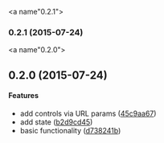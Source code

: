 <a name"0.2.1"></a>
### 0.2.1 (2015-07-24)


<a name"0.2.0"></a>
## 0.2.0 (2015-07-24)


#### Features

* add controls via URL params ([45c9aa67](https://github.com/fczbkk/boogie/commit/45c9aa67))
* add state ([b2d9cd45](https://github.com/fczbkk/boogie/commit/b2d9cd45))
* basic functionality ([d738241b](https://github.com/fczbkk/boogie/commit/d738241b))


